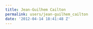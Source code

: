 ```yaml
---
title: Jean-Guilhem Cailton
permalink: users/jean-guilhem_cailton
date: '2012-04-14 18:41:48 Z'
---
```



